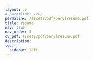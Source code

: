 ```yaml
---
layout: cv
# permalink: /cv/
permalink: /assets/pdf/berylresume.pdf
title: resume
nav: true
nav_order: 3
cv_pdf: assets/pdf/berylresume.pdf
description:
toc:
  sidebar: left
---
```

